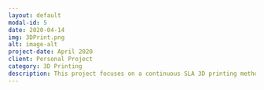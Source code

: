 ```yaml
---
layout: default
modal-id: 5
date: 2020-04-14
img: 3DPrint.png
alt: image-alt
project-date: April 2020
client: Personal Project
category: 3D Printing
description: This project focuses on a continuous SLA 3D printing method. It utilizes an LCD screen paired with a 380nm wavelength LED array to cure the polymer. Unlike traditional methods that require a slow delamination process to separate the print from the FEP film, this technique employs a specialized liquid to minimize tension and vacuum forces. This innovation allows for a continuous printing process, achieving speeds up to two times faster than the Formlabs Form 2 machine.
---
```

